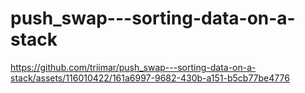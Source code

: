 # push_swap---sorting-data-on-a-stack


https://github.com/triimar/push_swap---sorting-data-on-a-stack/assets/116010422/161a6997-9682-430b-a151-b5cb77be4776

